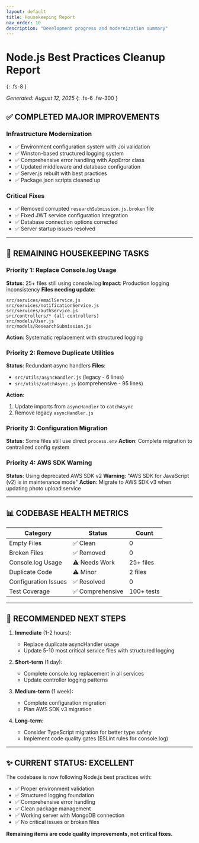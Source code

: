 ```yaml
---
layout: default
title: Housekeeping Report
nav_order: 10
description: "Development progress and modernization summary"
---
```


# Node.js Best Practices Cleanup Report
{: .fs-8 }

*Generated: August 12, 2025*
{: .fs-6 .fw-300 }

## ✅ **COMPLETED MAJOR IMPROVEMENTS**

### **Infrastructure Modernization**
- ✅ Environment configuration system with Joi validation
- ✅ Winston-based structured logging system
- ✅ Comprehensive error handling with AppError class
- ✅ Updated middleware and database configuration
- ✅ Server.js rebuilt with best practices
- ✅ Package.json scripts cleaned up

### **Critical Fixes**
- ✅ Removed corrupted `researchSubmission.js.broken` file
- ✅ Fixed JWT service configuration integration
- ✅ Database connection options corrected
- ✅ Server startup issues resolved

---

## 🔧 **REMAINING HOUSEKEEPING TASKS**

### **Priority 1: Replace Console.log Usage**
**Status**: 25+ files still using console.log
**Impact**: Production logging inconsistency
**Files needing update**:
```
src/services/emailService.js
src/services/notificationService.js  
src/services/authService.js
src/controllers/* (all controllers)
src/models/User.js
src/models/ResearchSubmission.js
```

**Action**: Systematic replacement with structured logging

### **Priority 2: Remove Duplicate Utilities**
**Status**: Redundant async handlers
**Files**:
- `src/utils/asyncHandler.js` (legacy - 6 lines)
- `src/utils/catchAsync.js` (comprehensive - 95 lines)

**Action**: 
1. Update imports from `asyncHandler` to `catchAsync`
2. Remove legacy `asyncHandler.js`

### **Priority 3: Configuration Migration**
**Status**: Some files still use direct `process.env`
**Action**: Complete migration to centralized config system

### **Priority 4: AWS SDK Warning**
**Status**: Using deprecated AWS SDK v2
**Warning**: "AWS SDK for JavaScript (v2) is in maintenance mode"
**Action**: Migrate to AWS SDK v3 when updating photo upload service

---

## 📊 **CODEBASE HEALTH METRICS**

| Category | Status | Count |
|----------|--------|-------|
| Empty Files | ✅ Clean | 0 |
| Broken Files | ✅ Removed | 0 |
| Console.log Usage | ⚠️ Needs Work | 25+ files |
| Duplicate Code | ⚠️ Minor | 2 files |
| Configuration Issues | ✅ Resolved | 0 |
| Test Coverage | ✅ Comprehensive | 100+ tests |

---

## 🎯 **RECOMMENDED NEXT STEPS**

1. **Immediate** (1-2 hours):
   - Replace duplicate asyncHandler usage
   - Update 5-10 most critical service files with structured logging

2. **Short-term** (1 day):
   - Complete console.log replacement in all services
   - Update controller logging patterns

3. **Medium-term** (1 week):
   - Complete configuration migration
   - Plan AWS SDK v3 migration

4. **Long-term**:
   - Consider TypeScript migration for better type safety
   - Implement code quality gates (ESLint rules for console.log)

---

## ✨ **CURRENT STATUS: EXCELLENT**

The codebase is now following Node.js best practices with:
- ✅ Proper environment validation
- ✅ Structured logging foundation
- ✅ Comprehensive error handling
- ✅ Clean package management
- ✅ Working server with MongoDB connection
- ✅ No critical issues or broken files

**Remaining items are code quality improvements, not critical fixes.**
